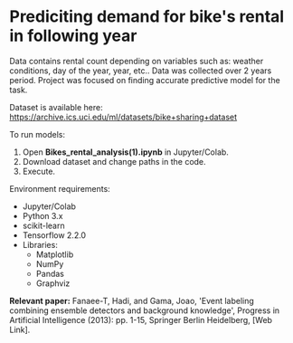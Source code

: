 # Prediciting demand for bike's rental in following year

Data contains rental count depending on variables such as: weather conditions, day of the year, year, etc..
Data was collected over 2 years period. Project was focused on finding accurate predictive model for the task. 

Dataset is available here: https://archive.ics.uci.edu/ml/datasets/bike+sharing+dataset

To run models:
1. Open **Bikes_rental_analysis(1).ipynb** in Jupyter/Colab.
2. Download dataset and change paths in the code.
3. Execute. 

Environment requirements: 
* Jupyter/Colab
* Python 3.x
* scikit-learn
* Tensorflow 2.2.0
* Libraries:
  * Matplotlib
  * NumPy
  * Pandas
  * Graphviz


**Relevant paper:**
Fanaee-T, Hadi, and Gama, Joao, 'Event labeling combining ensemble detectors and background knowledge', Progress in Artificial Intelligence (2013): pp. 1-15, Springer Berlin Heidelberg, [Web Link].

